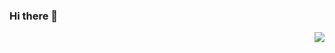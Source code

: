 ### Hi there 👋
<!--
**liupeng0518/liupeng0518** is a ✨ _special_ ✨ repository because its `README.md` (this file) appears on your GitHub profile.
曾以为20岁是很遥远的事，却发现18岁是很久以前的事了，而如今却来到了当初认为很遥远的2021......

Here are some ideas to get you started:

- 🔭 I’m currently working on ...
- 🌱 I’m currently learning ...
- 👯 I’m looking to collaborate on ...
- 🤔 I’m looking for help with ...
- 💬 Ask me about ...
- 📫 How to reach me: ...
- 😄 Pronouns: ...
- ⚡ Fun fact: ...
-->


<img align="right" src="https://github-readme-stats.vercel.app/api?username=liupeng0518&show_icons=true&icon_color=CE1D2D&text_color=718096&bg_color=ffffff&hide_title=true" />
